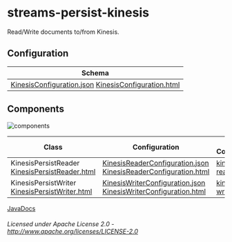 streams-persist-kinesis
==============

Read/Write documents to/from Kinesis.

## Configuration

| Schema |
|--------|
| [KinesisConfiguration.json](org/apache/streams/amazon/kinesis/KinesisConfiguration.json "KinesisConfiguration.json") [KinesisConfiguration.html](apidocs/org/apache/streams/amazon/kinesis/KinesisConfiguration.html "javadoc") |

## Components

![components](components.dot.svg "Components")

| Class | Configuration | Example Configuration(s) |
|-------|---------------|--------------------------|
| KinesisPersistReader [KinesisPersistReader.html](apidocs/org/apache/streams/amazon/kinesis/KinesisPersistReader.html "javadoc") | [KinesisReaderConfiguration.json](org/apache/streams/amazon/kinesis/KinesisReaderConfiguration.json "KinesisReaderConfiguration.json") [KinesisReaderConfiguration.html](apidocs/org/apache/streams/amazon/kinesis/KinesisReaderConfiguration.html "javadoc") | [kinesis-read.conf](kinesis-read.conf "kinesis-read.conf") |
| KinesisPersistWriter [KinesisPersistWriter.html](apidocs/org/apache/streams/amazon/kinesis/KinesisPersistWriter "javadoc") | [KinesisWriterConfiguration.json](org/apache/streams/amazon/kinesis/KinesisWriterConfiguration.json "KinesisWriterConfiguration.json") [KinesisWriterConfiguration.html](apidocs/org/apache/streams/amazon/kinesis/KinesisWriterConfiguration.html "javadoc") | [kinesis-write.conf](kinesis-write.conf "kinesis-write.conf") |

[JavaDocs](apidocs/index.html "JavaDocs")

###### Licensed under Apache License 2.0 - http://www.apache.org/licenses/LICENSE-2.0
